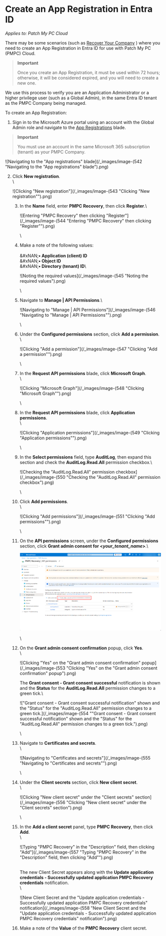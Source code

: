 # Create an App Registration in Entra ID

_Applies to: Patch My PC Cloud_

There may be some scenarios (such as [Recover Your Company](../../cloud-administration/manage-your-cloud-company/recover-your-cloud-company.md) ) where you need to create an App Registration in Entra ID for use with Patch My PC (PMPC) Cloud.

> **Important**
>
> Once you create an App Registration, it must be used within 72 hours; otherwise, it will be considered expired, and you will need to create a new one.

We use this process to verify you are an Application Administrator or a higher privilege user (such as a Global Admin), in the same Entra ID tenant as the PMPC Company being managed.

To create an App Registration:

1. Sign in to the Microsoft Azure portal using an account with the Global Admin role and navigate to the [App Registrations](https://portal.azure.com/#view/Microsoft_AAD_RegisteredApps/ApplicationsListBlade) blade.

> **Important**
>
> You must use an account in the same Microsoft 365 subscription (tenant) as your PMPC Company.

![Navigating to the "App registrations" blade](/_images/image-(542 "Navigating to the \"App registrations\" blade").png)

2.  Click **New registration**.\
    \\

    ![Clicking "New registration"](/_images/image-(543 "Clicking \"New registration\"").png)

    3.  In the **Name** field, enter **PMPC Recovery**, then click **Register**.\\

        ![Entering "PMPC Recovery" then clicking "Register"](/_images/image-(544 "Entering \"PMPC Recovery\" then clicking \"Register\"").png)

        \\
    4.  Make a note of the following values:\
        \
        \&#xNAN;**• Application (client) ID**\
        &#xNAN;**• Object ID**\
        &#xNAN;**• Directory (tenant) ID**\\

        ![Noting the required values](/_images/image-(545 "Noting the required values").png)

        \\
    5.  Navigate to **Manage | API Permissions**.\\

        ![Navigating to "Manage | API Permissions"](/_images/image-(546 "Navigating to \"Manage | API Permissions\"").png)

        \\
    6.  Under the **Configured permissions** section, click **Add a permission**.\
        \\

        ![Clicking "Add a permission"](/_images/image-(547 "Clicking \"Add a permission\"").png)

        \\
    7.  In the **Request API permissions** blade, click **Microsoft Graph**.\
        \\

        ![Clicking "Microsoft Graph"](/_images/image-(548 "Clicking \"Microsoft Graph\"").png)

        \\
    8.  In the **Request API permissions** blade, click **Application permissions**.\
        \\

        ![Clicking "Application permissions"](/_images/image-(549 "Clicking \"Application permissions\"").png)

        \\
    9.  In the **Select permissions** field, type **AuditLog**, then expand this section and check the **AuditLog.Read.All** permission checkbox.\\

        ![Checking the "AuditLog.Read.All" permission checkbox](/_images/image-(550 "Checking the \"AuditLog.Read.All\" permission checkbox").png)

        \\
    10. Click **Add permissions**.\
        \\

        ![Clicking "Add permissions"](/_images/image-(551 "Clicking \"Add permissions\"").png)

        \\
    11. On the **API permissions** screen, under the **Configured permissions** section, click **Grant admin consent for <**_**your\_tenant\_name**_**>**.\\

        ![](/_images/image-(552).png)

        \\
    12. On the **Grant admin consent confirmation** popup, click **Yes**.\
        \\

        ![Clicking "Yes" on the "Grant admin consent confirmation" popup](/_images/image-(553 "Clicking \"Yes\" on the \"Grant admin consent confirmation\" popup").png)

        The **Grant consent - Grant consent successful** notification is shown and the **Status** for the **AuditLog.Read.All** permission changes to a green tick.\\

        !["Grant consent - Grant consent successful notification" shown and the "Status" for the "AuditLog.Read.All" permission changes to a green tick.](/_images/image-(554 "\"Grant consent - Grant consent successful notification\" shown and the \"Status\" for the \"AuditLog.Read.All\" permission changes to a green tick.").png)

        \\
    13. Navigate to **Certificates and secrets**.\
        \\

        ![Navigating to "Certificates and secrets"](/_images/image-(555 "Navigating to \"Certificates and secrets\"").png)

        \\
    14. Under the **Client secrets** section, click **New client secret**.\
        \\

        ![Clicking "New client secret" under the "Client secrets" section](/_images/image-(556 "Clicking \"New client secret\" under the \"Client secrets\" section").png)

        \\
    15. In the **Add a client secret** panel, type **PMPC Recovery**, then click **Add**.\
        \\

        ![Typing "PMPC Recovery" in the "Description" field, then clicking "Add"](/_images/image-(557 "Typing \"PMPC Recovery\" in the \"Description\" field, then clicking \"Add\"").png)

        \
        The new Client Secret appears along with the **Update application credentials - Successfully updated application PMPC Recovery credentials** notification.\
        \\

        ![New Client Secret and the "Update application credentials - Successfully updated application PMPC Recovery credentials" notification](/_images/image-(558 "New Client Secret and the \"Update application credentials - Successfully updated application PMPC Recovery credentials\" notification").png)
    16. Make a note of the **Value** of the **PMPC Recovery** client secret.